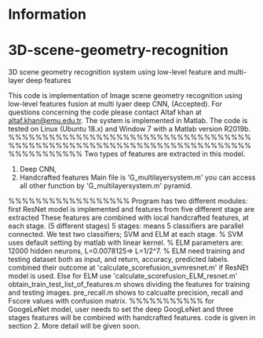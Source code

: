 
Information
===================================================================================


# 3D-scene-geometry-recognition
3D scene geometry recognition system using low-level feature and multi-layer deep features

This code is implementation of Image scene geometry recognition using low-level features fusion at multi lyaer deep CNN, (Accepted).
For questions concerning the code please contact Altaf khan at <altaf.khan@emu.edu.tr>.
The system is implemented in Matlab.
The code is tested on Linux (Ubuntu 18.x) and Window 7 with a Matlab version R2019b.
%%%%%%%%%%%%%%%%%%%%%%%%%%%%%%%%%%%%%%%%%%%%%%%%%%%%%%%%%%%%%%%%%%%%%%%%%%%%%%%%%%%
Two types of features are extracted in this model. 
1) Deep CNN, 
2) Handcrafted features
Main file is 'G_multilayersystem.m'
 you can access all other function by 'G_multilayersystem.m' pyramid. 
  

%%%%%%%%%%%%%%%%%%
Program has two different modules: first ResNet model is implemented and features from five different stage are extracted
These features are combined with local handcrafted features, at each stage. (5 different stages)
5 stages: means 5 classifiers are parallel connected.  We test two classifiers; SVM and ELM at each stage.
% SVM uses default setting by matlab with linear kernel. 
% ELM parameters are: 12000 hidden neurons, L=0.0078125=> L=1/2^7.
% ELM need training and testing dataset both as input, and return, accuracy, predicted labels.
combined their outcome at 'calculate_scorefusion_svmresnet.m' if ResNEt model is used. 
Else for ELM use 'calculate_scorefusion_ELM_resnet.m'
obtain_train_test_list_of_features.m shows dividing the features for training and testing images. 
pre_recall.m shows to calcualte precision, recall and Fscore values with confusion matrix.
%%%%%%%%%%%
for GoogeLeNet model, user needs to set the deep GoogLeNet and three stages features will be combined with handcrafted features. code is given in section 2. More detail will be given soon.


